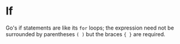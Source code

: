 # If

Go's if statements are like its `for` loops; the expression need not be surrounded by parentheses `( )` but the braces `{ }` are required.
